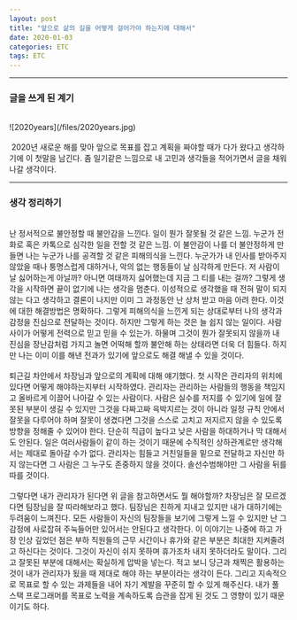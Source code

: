 ```yaml
---
layout: post
title: "앞으로 삶의 길을 어떻게 걸어가야 하는지에 대해서"
date: 2020-01-03
categories: ETC
tags: ETC
---
```

<div style="display:none;">
</div>
<hr class="divider">
<h3>글을 쓰게 된 계기</h3>
<br>
![2020years](/files/2020years.jpg)
<br><br>
&nbsp;2020년 새로운 해를 맞아 앞으로 목표를 잡고 계획을 짜야할 때가 다가 왔다고 생각하기에 이 첫말을 남긴다. 좀 일기같은 느낌으로 내 고민과 생각들을 적어가면서 글을 채워나갈 생각이다.
<hr class="divider">
<h3>생각 정리하기</h3>
<br>
난 정서적으로 불안정할 때 불안감을 느낀다. 일이 뭔가 잘못될 것 같은 느낌. 누군가 전화로 혹은 카톡으로 심각한 일을 전할 것 같은 느낌. 이 불안감이 나를 더 불안정하게 만들면 나는 누군가 나를 공격할 것 같은 피해의식을 느낀다. 누군가가 내 인사를 받아주지 않았을 때나 퉁명스럽게 대하거나, 악의 없는 행동들이 날 심각하게 만든다. 저 사람이 날 싫어하는게 아닐까? 아니면 여태까지 싫어했는데 지금 그 티를 내는 걸까? 그렇게 생각을 시작하면 끝이 없기에 나는 생각을 멈춘다. 이성적으로 생각했을 때 전혀 말이 되지 않는 다고 생각하고 결론이 나지만 이미 그 과정동안 난 상처 받고 마음 아려 한다. 이것에 대한 해결방법은 명확하다. 그렇게 피해의식을 느낀게 되는 상대로부터 나의 생각과 감정을 진심으로 전달하는 것이다. 하지만 그렇게 하는 것은 늘 쉽지 않는 일이다. 사람 사이가 어떻게 전력으로 믿고 믿을 수 있는가. 하물며 그것이 뭔가 잘못되지 않을까 내 진심을 장난감처럼 가지고 놀면 어떡해 할까 불안해 하는 상태라면 더욱 더 힘들다. 하지만 나는 이미 이를 해낸 전과가 있기에 앞으로도 해결 해낼 수 있을 것이다. 
<br><br>
퇴근길 차안에서 차장님과 앞으로의 계획에 대해 얘기했다. 첫 시작은 관리자의 위치에 있다면 어떻게 해야하는지부터 시작하였다. 관리자는 관리하는 사람들의 행동을 책임지고 올바르게 이끌어 나아갈 수 있는 사람이다. 사람은 실수를 저지를 수 있기에 일에 잘못된 부분이 생길 수 있지만 그것을 다짜고짜 윽박지르는 것이 아니라 일정 규칙 안에서 잘못을 다루어야 하며 잘못이 생겼다면 그것을 스스로 고치고 저지르지 않을 수 있도록 방향을 정해줄 수 있어야 한다. 단순히 직급이 높다고 낮은 사람을 하대하거나 막 대해서도 안된다. 일은 여러사람들이 같이 하는 것이기 때문에 수직적인 상하관계로만 생각해서는 제대로 돌아갈 수가 없다. 
관리자는 힘들고 거친일들을 밑으로 전달하고 자신만 하지 않는다면 그 사람은 그 누구도 존중하지 않을 것이다. 솔선수범해야만 그 사람을 뒤를 따를 것이다. 
<br><br>
그렇다면 내가 관리자가 된다면 위 글을 참고하면서도 뭘 해야할까? 차장님은 잘 모르겠다면 팀장님을 잘 따라해보라고 했다. 팀장님은 친하게 지내고 있지만 내가 대하기에는 두려움이 느껴진다. 모든 사람들이 자신의 팀장들을 보기에 그렇게 느낄 수 있지만 난 그 감정에 사로잡혀 주눅들어만 있어서는 안된다고 생각한다. 이 이야기는 나중에 하고 가장 인상 깊었던 점은 부하 직원들의 근무 시간이나 휴가와 같은 부분은 최대한 지켜줄려고 하신다는 것이다. 그것이 자신이 쉬지 못하며 휴가조차 내지 못하더라도 말이다. 그리고 잘못된 부분에 대해서는 확실하게 압박을 넣는다. 적고 보니 당근과 채찍은 활용하는 것이 내가 관리자가 됬을 때 제대로 해야 하는 부분이라는 생각이 든다. 그리고 지속적으로 목표로 할 수 있는 과제들을 내어 자기 계발을 꾸준히 할 수 있게 해주신다. 내가 풀 스택 프로그래머를 목표로 노력을 계속하도록 습관을 잡게 된 것도 그 영향이 있기 때문이기도 하다.
<br><br>

